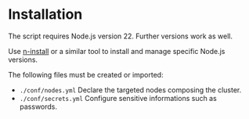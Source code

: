 
# Installation

The script requires Node.js version 22. Further versions work as well.

Use [n-install](https://github.com/mklement0/n-install) or a similar tool to install and manage specific Node.js versions.

The following files must be created or imported:

- `./conf/nodes.yml` Declare the targeted nodes composing the cluster.
- `./conf/secrets.yml` Configure sensitive informations such as passwords.

